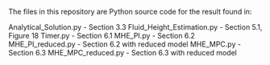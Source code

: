 The files in this repository are Python source code for the result found in:

Analytical_Solution.py - Section 3.3
Fluid_Height_Estimation.py - Section 5.1, Figure 18
Timer.py - Section 6.1
MHE_PI.py - Section 6.2
MHE_PI_reduced.py - Section 6.2 with reduced model
MHE_MPC.py - Section 6.3
MHE_MPC_reduced.py - Section 6.3 with reduced model
